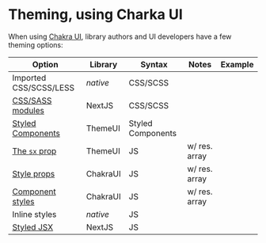 # Theming, using Charka UI

When using [Chakra UI](https://chakra-ui.com/docs/theming/theme), library authors and UI developers have a few theming options:

| Option                                                                          | Library  | Syntax            | Notes         | Example |
| ------------------------------------------------------------------------------- | -------- | ----------------- | ------------- | ------- |
| Imported CSS/SCSS/LESS                                                          | _native_ | CSS/SCSS          |
| [CSS/SASS modules](https://nextjs.org/docs/basic-features/built-in-css-support) | NextJS   | CSS/SCSS          |
| [Styled Components](https://theme-ui.com/guides/styled-components/)             | ThemeUI  | Styled Components |
| [The `sx` prop](https://chakra-ui.com/docs/features/the-sx-prop)                | ThemeUI  | JS                | w/ res. array |
| [Style props](https://chakra-ui.com/docs/features/style-props)                  | ChakraUI | JS                | w/ res. array |
| [Component styles](https://chakra-ui.com/docs/theming/component-style)          | ChakraUI | JS                | w/ res. array |
| Inline styles                                                                   | _native_ | JS                |
| [Styled JSX](https://github.com/vercel/styled-jsx#readme)                       | NextJS   | JS                |
